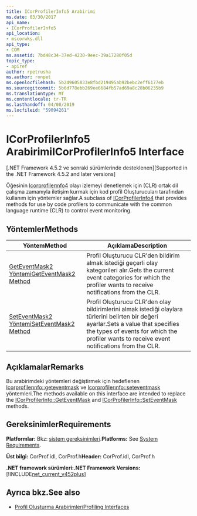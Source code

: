 ```yaml
---
title: ICorProfilerInfo5 Arabirimi
ms.date: 03/30/2017
api_name:
- ICorProfilerInfo5
api_location:
- mscorwks.dll
api_type:
- COM
ms.assetid: 7bd48c34-37ed-4230-9eec-39a17280f05d
topic_type:
- apiref
author: rpetrusha
ms.author: ronpet
ms.openlocfilehash: 5b249605833e8fbd219495ab92bebc2eff6177eb
ms.sourcegitcommit: 5b6d778ebb269ee6684fb57ad69a8c28b06235b9
ms.translationtype: MT
ms.contentlocale: tr-TR
ms.lasthandoff: 04/08/2019
ms.locfileid: "59094261"
---
```

# <a name="icorprofilerinfo5-interface"></a><span data-ttu-id="cd712-102">ICorProfilerInfo5 Arabirimi</span><span class="sxs-lookup"><span data-stu-id="cd712-102">ICorProfilerInfo5 Interface</span></span>
<span data-ttu-id="cd712-103">[.NET Framework 4.5.2 ve sonraki sürümlerinde desteklenen]</span><span class="sxs-lookup"><span data-stu-id="cd712-103">[Supported in the .NET Framework 4.5.2 and later versions]</span></span>  
  
 <span data-ttu-id="cd712-104">Öğesinin [Icorprofilerınfo4](../../../../docs/framework/unmanaged-api/profiling/icorprofilerinfo4-interface.md) olayı izlemeyi denetlemek için (CLR) ortak dil çalışma zamanıyla iletişim kurmak için kod profil Oluşturucuları tarafından kullanım için yöntemler sağlar.</span><span class="sxs-lookup"><span data-stu-id="cd712-104">A subclass of [ICorProfilerInfo4](../../../../docs/framework/unmanaged-api/profiling/icorprofilerinfo4-interface.md) that provides methods for use by code profilers to communicate with the common language runtime (CLR) to control event monitoring.</span></span>  
  
## <a name="methods"></a><span data-ttu-id="cd712-105">Yöntemler</span><span class="sxs-lookup"><span data-stu-id="cd712-105">Methods</span></span>  
  
|<span data-ttu-id="cd712-106">Yöntem</span><span class="sxs-lookup"><span data-stu-id="cd712-106">Method</span></span>|<span data-ttu-id="cd712-107">Açıklama</span><span class="sxs-lookup"><span data-stu-id="cd712-107">Description</span></span>|  
|------------|-----------------|  
|[<span data-ttu-id="cd712-108">GetEventMask2 Yöntemi</span><span class="sxs-lookup"><span data-stu-id="cd712-108">GetEventMask2 Method</span></span>](../../../../docs/framework/unmanaged-api/profiling/icorprofilerinfo5-geteventmask2-method.md)|<span data-ttu-id="cd712-109">Profil Oluşturucu CLR'den bildirim almak istediği geçerli olay kategorileri alır.</span><span class="sxs-lookup"><span data-stu-id="cd712-109">Gets the current event categories for which the profiler wants to receive notifications from the CLR.</span></span>|  
|[<span data-ttu-id="cd712-110">SetEventMask2 Yöntemi</span><span class="sxs-lookup"><span data-stu-id="cd712-110">SetEventMask2 Method</span></span>](../../../../docs/framework/unmanaged-api/profiling/icorprofilerinfo5-seteventmask2-method.md)|<span data-ttu-id="cd712-111">Profil Oluşturucu CLR'den olay bildirimlerini almak istediği olaylara türlerini belirten bir değeri ayarlar.</span><span class="sxs-lookup"><span data-stu-id="cd712-111">Sets a value that specifies the types of events for which the profiler wants to receive event notifications from the CLR.</span></span>|  
  
## <a name="remarks"></a><span data-ttu-id="cd712-112">Açıklamalar</span><span class="sxs-lookup"><span data-stu-id="cd712-112">Remarks</span></span>  
 <span data-ttu-id="cd712-113">Bu arabirimdeki yöntemleri değiştirmek için hedeflenen [Icorprofilerınfo::geteventmask](../../../../docs/framework/unmanaged-api/profiling/icorprofilerinfo-geteventmask-method.md) ve [Icorprofilerınfo::seteventmask](../../../../docs/framework/unmanaged-api/profiling/icorprofilerinfo-seteventmask-method.md) yöntemleri.</span><span class="sxs-lookup"><span data-stu-id="cd712-113">The methods available on this interface are intended to replace the [ICorProfilerInfo::GetEventMask](../../../../docs/framework/unmanaged-api/profiling/icorprofilerinfo-geteventmask-method.md) and [ICorProfilerInfo::SetEventMask](../../../../docs/framework/unmanaged-api/profiling/icorprofilerinfo-seteventmask-method.md) methods.</span></span>  
  
## <a name="requirements"></a><span data-ttu-id="cd712-114">Gereksinimler</span><span class="sxs-lookup"><span data-stu-id="cd712-114">Requirements</span></span>  
 <span data-ttu-id="cd712-115">**Platformlar:** Bkz: [sistem gereksinimleri](../../../../docs/framework/get-started/system-requirements.md).</span><span class="sxs-lookup"><span data-stu-id="cd712-115">**Platforms:** See [System Requirements](../../../../docs/framework/get-started/system-requirements.md).</span></span>  
  
 <span data-ttu-id="cd712-116">**Üst bilgi:** CorProf.idl, CorProf.h</span><span class="sxs-lookup"><span data-stu-id="cd712-116">**Header:** CorProf.idl, CorProf.h</span></span>  
  
 **<span data-ttu-id="cd712-117">.NET framework sürümleri:</span><span class="sxs-lookup"><span data-stu-id="cd712-117">.NET Framework Versions:</span></span>** [!INCLUDE[net_current_v452plus](../../../../includes/net-current-v452plus-md.md)]  
  
## <a name="see-also"></a><span data-ttu-id="cd712-118">Ayrıca bkz.</span><span class="sxs-lookup"><span data-stu-id="cd712-118">See also</span></span>

- [<span data-ttu-id="cd712-119">Profil Oluşturma Arabirimleri</span><span class="sxs-lookup"><span data-stu-id="cd712-119">Profiling Interfaces</span></span>](../../../../docs/framework/unmanaged-api/profiling/profiling-interfaces.md)
